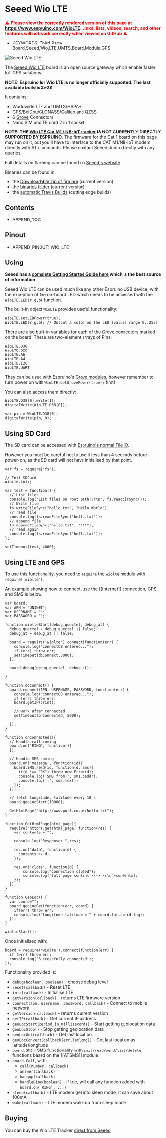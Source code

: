<!--- Copyright (c) 2017 Gordon Williams, Pur3 Ltd. See the file LICENSE for copying permission. -->
Seeed Wio LTE
=============

<span style="color:red">:warning: **Please view the correctly rendered version of this page at https://www.espruino.com/WioLTE. Links, lists, videos, search, and other features will not work correctly when viewed on GitHub** :warning:</span>

* KEYWORDS: Third Party Board,Seeed,Wio,LTE,UMTS,Board,Module,GPS

![Seeed Wio LTE](WioLTE/board.jpg)

The [Seeed Wio LTE](http://wiki.seeedstudio.com/Wio_LTE_Cat.1/) board is an open source gateway which enable faster IoT GPS solutions.

**NOTE: Espruino for Wio LTE is no longer officially supported. The last available build is 2v08**

It contains:

* Worldwide LTE and UMTS/HSPA+
* GPS/BeiDou/GLONASS/Galileo and QZSS
* 6 [Grove](/Grove) Connectors
* Nano SIM and TF card 2 in 1 socket

**NOTE: THE [Wio LTE Cat M1 / NB-IoT tracker](http://wiki.seeedstudio.com/Wio_LTE_Cat_M1_NB-IoT_Tracker)
IS NOT CURRENTLY DIRECTLY SUPPORTED BY ESPRUINO.** The firmware for the Cat 1 board on this page may run
on it, but you'll have to interface to the CAT M1/NB-IoT modem directly with AT commands. Please contact
Seeedstudio directly with any queries.

Full details on flashing can be found on <a name="firmware-updates"></a>[Seeed's website](https://github.com/SeeedDocument/Wio_LTE#software-updates)

Binaries can be found in:

* the [Downloadable zip of firmare](/Download#Wio_LTE) (current version)
* the [binaries folder](/binaries) (current version)
* the [automatic Travis Builds](https://www.espruino.com/binaries/travis/master/) (cutting edge builds)

Contents
--------

* APPEND_TOC

Pinout
------

* APPEND_PINOUT: WIO_LTE

Using
-----

**Seeed has a [complete Getting Started Guide here](https://github.com/SeeedDocument/Wio_LTE)
which is the best source of information**

Seeed Wio LTE can be used much like any other Espruino USB device, with
the exception of the on-board LED which needs to be accessed with the
`WioLTE.LED(r,g,b)` function.

The built-in object `WioLTE` provides useful functionality:

```
WioLTE.setLEDPower(true);
WioLTE.LED(r,g,b); // Output a color on the LED (values range 0..255)
```

There are also built-in variables for each of the [Grove](/Grove)
connectors marked on the board. These are two-element arrays of Pins:

```
WioLTE.D38
WioLTE.D20
WioLTE.A6
WioLTE.A4
WioLTE.I2C
WioLTE.UART
```

They can be used with Espruino's [Grove modules](/Grove),
however remember to turn power on with `WioLTE.setGrovePower(true);`
first!

You can also access them directly:

```
WioLTE.D38[0].write(1);
digitalWrite(WioLTE.D38[0]);

var pin = WioLTE.D38[0];
digitalWrite(pin, 0);
```


Using SD Card
-------------

The SD card can be accessed with [Espruino's normal File IO](/File+IO).

However you must be careful not to use it less than 4 seconds before
power-on, as the SD card will not have initialised by that point.

```
var fs = require('fs');

// Init SDCard
WioLTE.init;

var test = function() {
  // List files
  console.log('List files on root path:\r\n', fs.readdirSync());
  // Write file  
  fs.writeFileSync("hello.txt", "Hello World");
  // read file
  console.log(fs.readFileSync("hello.txt"));
  // append file
  fs.appendFileSync("hello.txt", "!!!");
  // read again
  console.log(fs.readFileSync("hello.txt"));
};

setTimeout(test, 4000);
```

Using LTE and GPS
-----------------

To use this functionality, you need to `require` the `wiolte` module
with `require('wiolte')`.

An example showing how to connect, use the [[Internet]] connection,
GPS, and SMS is below:

```
var board;
var APN = "UNINET";
var USERNAME = "";
var PASSWORD = "";

function wiolteStart(debug_quectel, debug_at) {
  debug_quectel = debug_quectel || false;
  debug_at = debug_at || false;

  board = require('wiolte').connect(function(err) {
    console.log("connectCB entered...");
    if (err) throw err;
    setTimeout(doConnect,3000);
  });

  board.debug(debug_quectel, debug_at);

}

function doConnect() {
  board.connect(APN, USERNAME, PASSWORD, function(err) {
    console.log("connectCB entered...");
    if (err) throw err;
    board.getIP(print);

    // work after connected
    setTimeout(onConnected, 5000);

  });
}

function onConnected(){
  // Handle call coming
  board.on('RING', function(){
  });

  // Handle SMS coming
  board.on('message', function(id){
    board.SMS.read(id, function(d, sms){
      if(d !== "OK") throw new Error(d);
      console.log('SMS from:', sms.oaddr);
      console.log(':', sms.text);
    });
  });

  // fetch longitude, latitude every 10 s
  board.geoLocStart(10000);

  GetHtmlPage("http://www.pur3.co.uk/hello.txt");
}

function GetHtmlPage(html_page){
  require("http").get(html_page, function(res) {
    var contents = "";

    console.log("Response: ",res);

    res.on('data', function(d) {
      contents += d;
    });

    res.on('close', function(d) {
		console.log("Connection closed");
		console.log("full page content ---> \r\n"+contents);
    });
  });
}

function GeoLoc() {
  var coord="";
  board.geoLocGet(function(err, coord) {
    if(err) throw err;
    console.log("longitude latitude = " + coord.lat,coord.lng);
  });
}

wiolteStart();
```

Once initialised with:

```
board = require('wiolte').connect(function(err) {
  if (err) throw err;
  console.log("Successfully connected!);
});
```

Functionality provided is:
* `debug(boolean, boolean)` - choose debug level
* `reset(callback)` - Reset LTE
* `init(callback)` - Initialise LTE
* `getVersion(callback)` - returns LTE firmware version
* `connect(apn, username, password, callback)` - Connect to mobile network
* `getVersion(callback)` - returns current version
* `getIP(callback)` - Get current IP address
* `geoLocStart(period_in_milliseconds)` - Start getting geolocation data
* `geoLocStop()` - Stop getting geolocation data
* `geoLocGet(callback)` - Get last location
* `geoLocConvert(callback(err,latlong))` - Get last location as latitude/longitude
* `board.SMS` - SMS functionality with `init/read/send/list/delete` functions based on the [[ATSMS]] module
* `board.Call`, with:
  * `call(number, callback)`  
  * `answer(callback)`  
  * `hangup(callback)`  
  * `handleRing(boolean)` - if trie, will call any function added with `board.on('RING', ...)`
* `sleep(callback)` -  LTE modem get into sleep mode, it can save about 100mA
* `wake(callback)` -  LTE modem wake up from sleep mode


Buying
-------

You can buy the Wio LTE Tracker [direct from Seeed](https://www.seeedstudio.com/Wio-LTE-US-Version-4G%2C-Cat.1%2C-GNSS%2C-Espruino-Compatible-p-2957.html)

